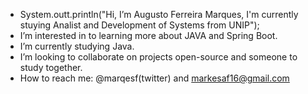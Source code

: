 - System.outt.println("Hi, I’m Augusto Ferreira Marques, I'm currently stuying Analist and Development of Systems from UNIP");
- I’m interested in to learning more about JAVA and Spring Boot.
-  I’m currently studying Java.
-  I’m looking to collaborate on projects open-source and someone to study together.
-  How to reach me: @marqesf(twitter) and markesaf16@gmail.com

<!---
MarkesAF/MarkesAF is a ✨ special ✨ repository because its `README.md` (this file) appears on your GitHub profile.
You can click the Preview link to take a look at your changes.
--->
